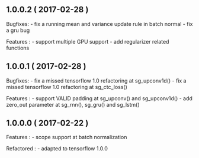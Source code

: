 ## 1.0.0.2 ( 2017-02-28 )

Bugfixes:
    - fix a running mean and variance update rule in batch normal 
    - fix a gru bug

Features :
    - support multiple GPU support
    - add regularizer related functions  

## 1.0.0.1 ( 2017-02-28 )

Bugfixes:
    - fix a missed tensorflow 1.0 refactoring at sg_upconv1d()
    - fix a missed tensorflow 1.0 refactoring at sg_ctc_loss()
    
Features :
    - support VALID padding at sg_upconv() and sg_upconv1d()
    - add zero_out parameter at sg_rnn(), sg_gru() and sg_lstm() 

## 1.0.0.0 ( 2017-02-22 )

Features :
    - scope support at batch normalization

Refactored :
    - adapted to tensorflow 1.0.0
    
     
